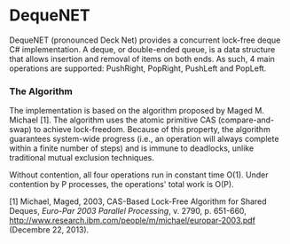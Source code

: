 # DequeNET

DequeNET (pronounced Deck Net) provides a concurrent lock-free deque C# implementation.
A deque, or double-ended queue, is a data structure that allows insertion and removal of items on both ends.
As such, 4 main operations are supported: PushRight, PopRight, PushLeft and PopLeft.

### The Algorithm

The implementation is based on the algorithm proposed by Maged M. Michael [1].
The algorithm uses the atomic primitive CAS (compare-and-swap) to achieve lock-freedom.
Because of this property, the algorithm guarantees system-wide progress (i.e., an operation will always complete within a finite number of steps) and is immune to deadlocks, unlike traditional mutual exclusion techniques.

Without contention, all four operations run in constant time O(1).
Under contention by P processes, the operations' total work is O(P).


[1] Michael, Maged, 2003, CAS-Based Lock-Free Algorithm for Shared Deques, *Euro-Par 2003 Parallel Processing*, v. 2790, p. 651-660, http://www.research.ibm.com/people/m/michael/europar-2003.pdf (Decembre 22, 2013).


